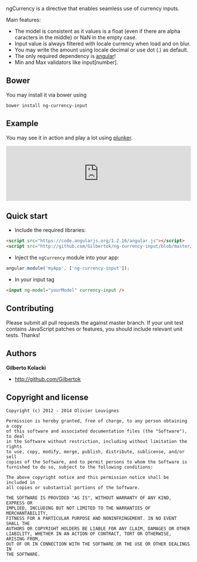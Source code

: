 ngCurrency is a directive that enables seamless use of currency inputs.  

Main features:

* The model is consistent as it values is a float (even if there are alpha caracters in the middle) or NaN in the empty case.
* Input value is always filtered with locale currency when load and on blur.
* You may write the amount using locale decimal or use dot (.) as default.
* The only required dependency is [angular](https://github.com/angular/angular.js)!
* Min and Max validators like input[number].

## Bower

You may install it via bower using

`bower install ng-currency-input`

## Example

You may see it in action and play a lot using [plunker](http://plnkr.co/edit/u9mJqDH8UpwxDnOv8gZL?p=preview).

<iframe width="100%" src="http://embed.plnkr.co/u9mJqDH8UpwxDnOv8gZL/preview" frameborder="0" allowfullscreen></iframe>

## Quick start

+ Include the required libraries:

>
``` html
<script src="https://code.angularjs.org/1.2.16/angular.js"></script>
<script src="http://github.com/Gilbertok/ng-currency-input/blob/master/dist/ng-currency-input.min.js"></script>
```

+ Inject the `ngCurrency` module into your app:

>
``` JavaScript
angular.module('myApp', ['ng-currency-input']);
```

+ In your input tag

>
``` html
<input ng-model="yourModel" currency-input />
```
>

## Contributing

Please submit all pull requests the against master branch. If your unit test contains JavaScript patches or features, you should include relevant unit tests. Thanks!



## Authors

**Gilberto Kolacki**

+ http://github.com/Gilbertok


## Copyright and license

	Copyright (c) 2012 - 2014 Olivier Louvignes

	Permission is hereby granted, free of charge, to any person obtaining a copy
	of this software and associated documentation files (the "Software"), to deal
	in the Software without restriction, including without limitation the rights
	to use, copy, modify, merge, publish, distribute, sublicense, and/or sell
	copies of the Software, and to permit persons to whom the Software is
	furnished to do so, subject to the following conditions:

	The above copyright notice and this permission notice shall be included in
	all copies or substantial portions of the Software.

	THE SOFTWARE IS PROVIDED "AS IS", WITHOUT WARRANTY OF ANY KIND, EXPRESS OR
	IMPLIED, INCLUDING BUT NOT LIMITED TO THE WARRANTIES OF MERCHANTABILITY,
	FITNESS FOR A PARTICULAR PURPOSE AND NONINFRINGEMENT. IN NO EVENT SHALL THE
	AUTHORS OR COPYRIGHT HOLDERS BE LIABLE FOR ANY CLAIM, DAMAGES OR OTHER
	LIABILITY, WHETHER IN AN ACTION OF CONTRACT, TORT OR OTHERWISE, ARISING FROM,
	OUT OF OR IN CONNECTION WITH THE SOFTWARE OR THE USE OR OTHER DEALINGS IN
	THE SOFTWARE.
